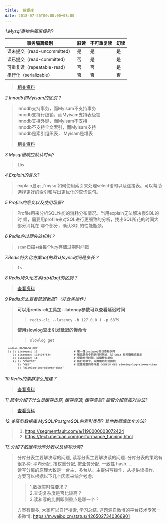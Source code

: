 ```yaml
---
title:  数据库
date: 2018-07-26T00:00:00+08:00
---
```

_1.Mysql事物的隔离级别?_

| **事务隔离级别**   |  **脏读** | **不可重复读** | **幻读** |
| ----- | ----- | ----- | ----- |
| 读未提交（read-uncommitted） | 是 | 是 | 是 |
| 读已提交（read-committed） | 否 | 是 | 是 |
| 可重复读（repeatable-read） | 否 | 否 | 是 |
| 串行化（serializable） | 否 | 否 | 否 |
>
> [相关资料](https://www.cnblogs.com/huanongying/p/7021555.html)

_2.Innodb和Myisam的区别？_

> Innodb支持事务，而Myisam不支持事务        
> Innodb支持行级锁，而Myisam支持表级锁        
> Innodb支持外键，而Myisam不支持       
> Innodb不支持全文索引，而Myisam支持          
> Innodb是索引组织表， Myisam是堆表
>
> [相关资料](https://blog.csdn.net/nuli888/article/details/52443011)         

_3.Mysql慢响应默认时间?_

> `10s`         

_4.Explain的含义?_

> explain显示了mysql如何使用索引来处理select语句以及连接表。可以帮助
选择更好的索引和写出更优化的查询语句。        

_5.Profile的意义以及使用场景?_

> Profile用来分析SQL性能的消耗分布情况。当用explain无法解决慢SQL的时
候，需要用profile来对SQL进行更细致的分析，找出SQL所花的时间大部分消耗在
哪个部分，确认SQL的性能瓶颈。        

_6.Redis的过期失效机制？_

> `scan`扫描+给每个key存储过期时间戳

_7.Redis持久化方案aof的默认fsync时间是多长？_

> `1s`     

_8.Redis持久化方案rdb和aof的区别？_

> [查看资料](https://juejin.im/post/5ab5f08e518825557f00dfac)

_9.Redis怎么查看延迟数据?（非业务操作）_

> **可以用redis-cli工具加--latency参数可以查看延迟时间**
>       
>> `redis-cli --latency -h 127.0.0.1 -p 6379`     
>  
> **使用slowlog查出引发延迟的慢命令**
> 
>> `slowlog get`       

![](/static/images/slowlog.jpeg)

_10.Redis的集群怎么搭建？_

> [查看资料](https://segmentfault.com/a/1190000008448919)

_11.简单介绍下什么是缓存击穿, 缓存穿透, 缓存雪崩? 能否介绍些应对办法?_

> [查看资料](https://blog.csdn.net/zeb_perfect/article/details/54135506)

_12.关系型数据库 MySQL/PostgreSQL的索引类型? 其他数据库优化方法?_

> 1. https://segmentfault.com/a/1190000003072424
> 2. https://tech.meituan.com/performance_tunning.html

_13.介绍下数据库分库分表以及读写分离?_

> 分库分表主要解决写的问题, 读写分离主要解决读的问题.
> 分库分表的策略有很多种: 平均分配, 按权重分配, 按业务分配, 一致性 hash.....  
> 读写分离的原理大致是一台主、多台从。主提供写操作，从提供读操作.   
> 方案可以根据以下几个因素来综合考虑:     
> > 1.数据实时性要求？  
> > 2.查询复杂度是否比较高？  
> > 3.读和写的比例即侧重点是哪一个？  
> 
> 方案有很多, 大家可以自行搜索, 学习总结. 
这题源自微博的平台技术专家一条微博: https://m.weibo.cn/status/4265027340366901